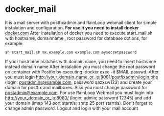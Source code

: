 # docker_mail 
It is a  mail server with postfixadmin and RainLoop webmail client for simple instalation and configuration. **For use it you need to install docker** [docker.com](https://www.docker.com/)
After installation of docker you need to execute start_mail.sh with hostname, domainname , root password for database options, for example: 
```{r, engine='bash', count_lines}
sh start_mail.sh mx.example.com example.com mysecretpassword 
```
If your hostname matches with domain name, you need to insert hostname instead domain name
After instalation you  must change the  root password on container with Postfix by executing: docker exec -it $MAIL passwd. After you must login [http://your_domain_name_or_ip:8081/postfixadmin/login.php](http://your_domain_name_or_ip:8081/postfixadmin/login.php) (login: postadmin@example.com; password qazxsw123) and create your domain for postfix and mailboxes. Also you must change password for postadmin@example.com. For use RainLoop Webmail you must login into [http://your_domain_or_ip:8080/](http://your_domain_or_ip:8080/) (login: admin; password 12345) and add your domain (imap 143 port starttls; smtp 25 port starttls). Don't forget to change admin password. Logout and login with your mail account
